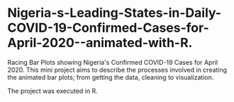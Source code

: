 # Nigeria-s-Leading-States-in-Daily-COVID-19-Confirmed-Cases-for-April-2020--animated-with-R.
Racing Bar Plots showing Nigeria's Confirmed COVID-19 Cases for April 2020.
This mini project aims to describe the processes involved in creating the animated bar plots; from getting the data, cleaning to visualization. 

The project was executed in R.

